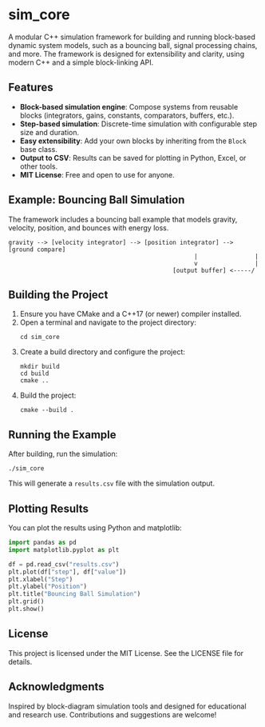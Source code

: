 # sim_core

A modular C++ simulation framework for building and running block-based dynamic system models, such as a bouncing ball, signal processing chains, and more. The framework is designed for extensibility and clarity, using modern C++ and a simple block-linking API.

## Features

- **Block-based simulation engine**: Compose systems from reusable blocks (integrators, gains, constants, comparators, buffers, etc.).
- **Step-based simulation**: Discrete-time simulation with configurable step size and duration.
- **Easy extensibility**: Add your own blocks by inheriting from the `Block` base class.
- **Output to CSV**: Results can be saved for plotting in Python, Excel, or other tools.
- **MIT License**: Free and open to use for anyone.

## Example: Bouncing Ball Simulation

The framework includes a bouncing ball example that models gravity, velocity, position, and bounces with energy loss.

```
gravity --> [velocity integrator] --> [position integrator] --> [ground compare]
                                                    |                |
                                                    v                |
                                              [output buffer] <-----/
```

## Building the Project

1. Ensure you have CMake and a C++17 (or newer) compiler installed.
2. Open a terminal and navigate to the project directory:
   ```
   cd sim_core
   ```
3. Create a build directory and configure the project:
   ```
   mkdir build
   cd build
   cmake ..
   ```
4. Build the project:
   ```
   cmake --build .
   ```

## Running the Example

After building, run the simulation:

```
./sim_core
```

This will generate a `results.csv` file with the simulation output.

## Plotting Results

You can plot the results using Python and matplotlib:

```python
import pandas as pd
import matplotlib.pyplot as plt

df = pd.read_csv("results.csv")
plt.plot(df["step"], df["value"])
plt.xlabel("Step")
plt.ylabel("Position")
plt.title("Bouncing Ball Simulation")
plt.grid()
plt.show()
```

## License

This project is licensed under the MIT License. See the LICENSE file for details.

## Acknowledgments

Inspired by block-diagram simulation tools and designed for educational and research use. Contributions and suggestions are welcome!